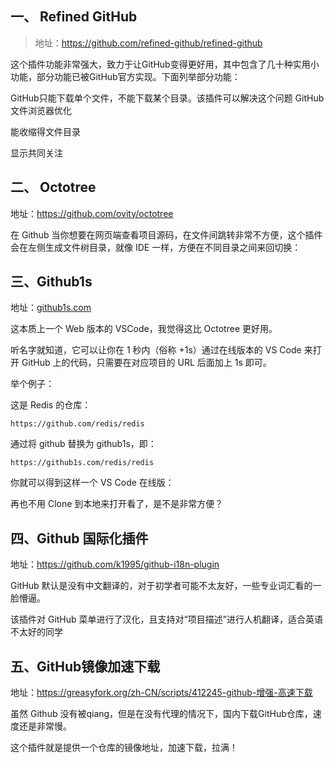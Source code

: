 ## 一、 Refined GitHub

>地址：https://github.com/refined-github/refined-github

这个插件功能非常强大，致力于让GitHub变得更好用，其中包含了几十种实用小功能，部分功能已被GitHub官方实现。下面列举部分功能：

GitHub只能下载单个文件，不能下载某个目录。该插件可以解决这个问题
GitHub文件浏览器优化

能收缩得文件目录

显示共同关注

## 二、 Octotree
地址：https://github.com/ovity/octotree

在 Github 当你想要在网页端查看项目源码，在文件间跳转非常不方便，这个插件会在左侧生成文件树目录，就像 IDE 一样，方便在不同目录之间来回切换：

## 三、Github1s
地址：[github1s.com](github1s.com)

这本质上一个 Web 版本的 VSCode，我觉得这比 Octotree 更好用。

听名字就知道，它可以让你在 1 秒内（俗称 +1s）通过在线版本的 VS Code 来打开 GitHub 上的代码，只需要在对应项目的 URL 后面加上 1s 即可。

举个例子：

这是 Redis 的仓库：

```
https://github.com/redis/redis
```

通过将 github 替换为 github1s，即：

```
https://github1s.com/redis/redis
```

你就可以得到这样一个 VS Code 在线版：

再也不用 Clone 到本地来打开看了，是不是非常方便？

## 四、Github 国际化插件
地址：https://github.com/k1995/github-i18n-plugin

GitHub 默认是没有中文翻译的，对于初学者可能不太友好，一些专业词汇看的一脸懵逼。

该插件对 GitHub 菜单进行了汉化，且支持对“项目描述”进行人机翻译，适合英语不太好的同学

## 五、GitHub镜像加速下载

地址：https://greasyfork.org/zh-CN/scripts/412245-github-增强-高速下载

虽然 Github 没有被qiang，但是在没有代理的情况下，国内下载GitHub仓库，速度还是非常慢。

这个插件就是提供一个仓库的镜像地址，加速下载，拉满！
